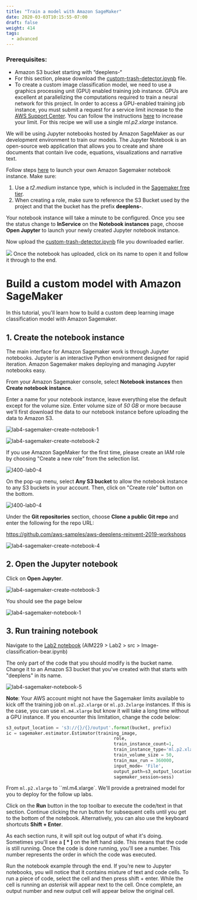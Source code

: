 ```yaml
---
title: "Train a model with Amazon SageMaker"
date: 2020-03-03T10:15:55-07:00
draft: false
weight: 414
tags:
  - advanced
---
```

### Prerequisites:
* Amazon S3 bucket starting with “deeplens-“
* For this section, please download the [custom-trash-detector.ipynb]() file.
* To create a custom image classification model, we need to use a graphics processing unit (GPU) enabled training job instance. GPUs are excellent at parallelizing the computations required to train a neural network for this project. In order to access a GPU-enabled training job instance, you must submit a request for a service limit increase to the [AWS Support Center](https://console.aws.amazon.com/support/home?#/case/create). You can follow the instructions [here]() to increase your limit. For this recipe we will use a single *ml.p2.xlarge* instance. 

We will be using Jupyter notebooks hosted by Amazon SageMaker as our development environment to train our models. The Jupyter Notebook is an open-source web application that allows you to create and share documents that contain live code, equations, visualizations and narrative text.

Follow steps [here](https://docs.aws.amazon.com/sagemaker/latest/dg/gs-setup-working-env.html) to launch your own Amazon Sagemaker notebook instance. Make sure:

1. Use a *t2.medium* instance type, which is included in the [Sagemaker free tier](https://aws.amazon.com/sagemaker/pricing/).
2. When creating a role, make sure to reference the S3 Bucket used by the project and that the bucket has the prefix **deeplens-**.

Your notebook instance will take a minute to be configured. Once you see the status change to **InService** on the **Notebook instances** page, choose **Open Jupyter** to launch your newly created Jupyter notebook instance.

Now upload the [custom-trash-detector.ipynb]() file you downloaded earlier.

![](/images/400_advanced/410_build_a_custom_ml/414_training_a_model/notebookupload.jpg)
Once the notebook has uploaded, click on its name to open it and follow it through to the end.

# Build a custom model with Amazon SageMaker

In this tutorial, you'll learn how to build a custom deep learning image classification model with Amazon Sagemaker.

## 1. Create the notebook instance

The main interface for Amazon Sagemaker work is through Jupyter notebooks. Jupyter is an interactive Python environment designed for rapid iteration. Amazon Sagemaker makes deploying and managing Jupyter notebooks easy.

From your Amazon Sagemaker console, select **Notebook instances** then **Create notebook instance**.

Enter a name for your notebook instance, leave everything else the default except for the volume size. Enter volume size of *50 GB* or more because we'll first download the data to our notebook instance before uploading the data to Amazon S3.

![lab4-sagemaker-create-notebook-1](/images/400_train_a_custom_model/lab4-sagemaker-create-notebook-1.png)

![lab4-sagemaker-create-notebook-2](/images/400_train_a_custom_model/lab4-sagemaker-create-notebook-2.png)



If you use Amazon SageMaker for the first time, please create an IAM role by choosing "Create a new role" from the selection list.

![l400-lab0-4](/images/400_train_a_custom_model/lab4-sagemaker-create-notebook-6.png)

On the pop-up menu, select **Any S3 bucket** to allow the notebook instance to any S3 buckets in your account. Then, click on "Create role" button on the bottom.

![l400-lab0-4](/images/400_train_a_custom_model/lab4-sagemaker-create-notebook-5.png)

Under the **Git repositories** section, choose **Clone a public Git repo** and enter the following for the repo URL:

https://github.com/aws-samples/aws-deeplens-reinvent-2019-workshops

![lab4-sagemaker-create-notebook-4](/images/400_train_a_custom_model/lab4-sagemaker-create-notebook-4.png)



## 2. Open the Jupyter notebook

Click on **Open Jupyter**.

![lab4-sagemaker-create-notebook-3](/images/400_train_a_custom_model/lab4-sagemaker-create-notebook-3.png)



You should see the page below

![lab4-sagemaker-notebook-1](/images/400_train_a_custom_model/lab4-sagemaker-notebook-1.png)



## 3. Run training notebook

Navigate to the [Lab2 notebook](src/Image-classification-bear.ipynb) (AIM229 > Lab2 > src > Image-classification-bear.ipynb)

The only part of the code that you should modify is the bucket name. Change it to an Amazon S3 bucket that you've created with that starts with "deeplens" in its name.

![lab4-sagemaker-notebook-5](/images/400_train_a_custom_model/lab4-sagemaker-notebook-5.png)

**Note**: Your AWS account might not have the Sagemaker limits available to kick off the training job on `ml.p2.xlarge` or `ml.p3.2xlarge` instances. If this is the case, you can use `ml.m4.xlarge` but know it will take a long time without a GPU instance. If you encounter this limitation, change the code below:

```python
s3_output_location = 's3://{}/{}/output'.format(bucket, prefix)
ic = sagemaker.estimator.Estimator(training_image,
                                         role,
                                         train_instance_count=1,
                                         train_instance_type='ml.p2.xlarge',
                                         train_volume_size = 50,
                                         train_max_run = 360000,
                                         input_mode= 'File',
                                         output_path=s3_output_location,
                                         sagemaker_session=sess)
```



From `ml.p2.xlarge` to ``ml.m4.xlarge`. We'll provide a pretrained model for you to deploy for the follow up labs.

Click on the **Run** button in the top toolbar to execute the code/text in that section. Continue clicking the run button for subsequent cells until you get to the bottom of the notebook. Alternatively, you can also use the keyboard shortcuts **Shift + Enter**.

As each section runs, it will spit out log output of what it's doing. Sometimes you'll see a **[ * ]** on the left hand side. This means that the code is still running. Once the code is done running, you'll see a number. This number represents the order in which the code was executed.

Run the notebook example through the end.
If you’re new to Jupyter notebooks, you will notice that it contains mixture of text and code cells. To run a piece of code, select the cell and then press shift + enter. While the cell is running an *asterisk* will appear next to the cell. Once complete, an output number and new output cell will appear below the original cell.


